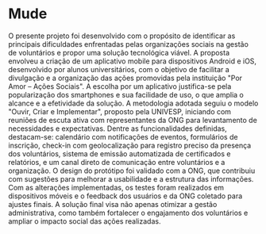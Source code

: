 # Mude

O presente projeto foi desenvolvido com o propósito de identificar as principais dificuldades enfrentadas pelas organizações sociais na gestão de voluntários e propor uma solução tecnológica viável. A proposta envolveu a criação de um aplicativo mobile para dispositivos Android e iOS, desenvolvido por alunos universitários, com o objetivo de facilitar a divulgação e a organização das ações promovidas pela instituição "Por Amor – Ações Sociais". A escolha por um aplicativo justifica-se pela popularização dos smartphones e sua facilidade de uso, o que amplia o alcance e a efetividade da solução. A metodologia adotada seguiu o modelo "Ouvir, Criar e Implementar", proposto pela UNIVESP, iniciando com reuniões de escuta ativa com representantes da ONG para levantamento de necessidades e expectativas. Dentre as funcionalidades definidas, destacam-se: calendário com notificações de eventos, formulários de inscrição, check-in com geolocalização para registro preciso da presença dos voluntários, sistema de emissão automatizada de certificados e relatórios, e um canal direto de comunicação entre voluntários e a organização. O design do protótipo foi validado com a ONG, que contribuiu com sugestões para melhorar a usabilidade e a estrutura das informações. Com as alterações implementadas, os testes foram realizados em dispositivos móveis e o feedback dos usuários e da ONG coletado para ajustes finais. A solução final visa não apenas otimizar a gestão administrativa, como também fortalecer o engajamento dos voluntários e ampliar o impacto social das ações realizadas. 
